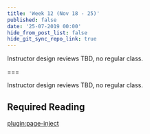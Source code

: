 ```yaml
---
title: 'Week 12 (Nov 18 - 25)'
published: false
date: '25-07-2019 00:00'
hide_from_post_list: false
hide_git_sync_repo_link: true
---
```


Instructor design reviews TBD, no regular class.

===

Instructor design reviews TBD, no regular class.

## Required Reading  
[plugin:page-inject](../../weekly-readings/week-12)
